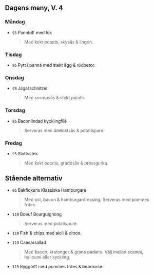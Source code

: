 ## Dagens meny, V. 4

### Måndag

* `95` Pannbiff med lök
  > Med kokt potatis, skysås & lingon.

### Tisdag

* `95` Pytt i panna med stekt ägg & rödbetor.
  > 

### Onsdag

* `95` Jägarschnitzel  
  > Med svampsås & stekt potatis

### Torsdag

* `95` Baconlindad kycklingfilé
  > Serveras med ädelostsås & potatispuré.

### Fredag

* `95` Slottsstek
  > Med kokt potatis, gräddsås & pressgurka.


## Stående alternativ

* `95` Bakfickans Klassiska Hamburgare
  > Med ost, bacon & hamburgardressing. Serveras med pommes frites.

* `119` Boeuf Bourguignong
  > Serveras med potatispuré.

* `119` Fish & chips med aioli & citron.
  

* `119` Caesarsallad
  > Med bacon, krutonger & grana padano. Välj mellan scampi, halloumi eller kyckling.
  
* `119` Ryggbiff med pommes frites & bearnaise.
  

